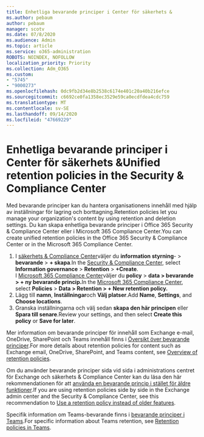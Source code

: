 ```yaml
---
title: Enhetliga bevarande principer i Center för säkerhets &
ms.author: pebaum
author: pebaum
manager: scotv
ms.date: 07/8/2020
ms.audience: Admin
ms.topic: article
ms.service: o365-administration
ROBOTS: NOINDEX, NOFOLLOW
localization_priority: Priority
ms.collection: Adm_O365
ms.custom:
- "5745"
- "9000273"
ms.openlocfilehash: 0dc9fb2d34e8b2538c6174e401c20a40b216efce
ms.sourcegitcommit: c6692ce0fa1358ec3529e59ca0ecdfdea4cdc759
ms.translationtype: MT
ms.contentlocale: sv-SE
ms.lasthandoff: 09/14/2020
ms.locfileid: "47669229"
---
```

# <a name="unified-retention-policies-in-the-security--compliance-center"></a><span data-ttu-id="25564-102">Enhetliga bevarande principer i Center för säkerhets &</span><span class="sxs-lookup"><span data-stu-id="25564-102">Unified retention policies in the Security & Compliance Center</span></span>

<span data-ttu-id="25564-103">Med bevarande principer kan du hantera organisationens innehåll med hjälp av inställningar för lagring och borttagning.</span><span class="sxs-lookup"><span data-stu-id="25564-103">Retention policies let you manage your organization's content by using retention and deletion settings.</span></span> <span data-ttu-id="25564-104">Du kan skapa enhetliga bevarande principer i Office 365 Security & Compliance Center eller i Microsoft 365 Compliance Center.</span><span class="sxs-lookup"><span data-stu-id="25564-104">You can create unified retention policies in the Office 365 Security & Compliance Center or in the Microsoft 365 Compliance Center.</span></span> 

1. <span data-ttu-id="25564-105">I [säkerhets & Compliance Center](https://go.microsoft.com/fwlink/p/?linkid=2077143)väljer du **information styrning**-  >  **bevarande**  >  **+ skapa**.</span><span class="sxs-lookup"><span data-stu-id="25564-105">In the [Security & Compliance Center](https://go.microsoft.com/fwlink/p/?linkid=2077143), select **Information governance** > **Retention** > **+Create**.</span></span> <br/>
    <span data-ttu-id="25564-106">I [Microsoft 365 Compliance Center](https://go.microsoft.com/fwlink/p/?linkid=2077149)väljer du **policy**  >  **data > bevarande > + ny bevarande princip.**</span><span class="sxs-lookup"><span data-stu-id="25564-106">In the [Microsoft 365 Compliance Center](https://go.microsoft.com/fwlink/p/?linkid=2077149), select **Policies** > **Data > Retention > + New retention policy.**</span></span>
2. <span data-ttu-id="25564-107">Lägg till **namn**, **Inställningar**och **Välj platser**.</span><span class="sxs-lookup"><span data-stu-id="25564-107">Add **Name**, **Settings**, and **Choose locations**.</span></span>
3. <span data-ttu-id="25564-108">Granska inställningarna och välj sedan **skapa den här principen** eller **Spara till senare**.</span><span class="sxs-lookup"><span data-stu-id="25564-108">Review your settings, and then select **Create this policy** or **Save for later**.</span></span>  
      
<span data-ttu-id="25564-109">Mer information om bevarande principer för innehåll som Exchange e-mail, OneDrive, SharePoint och Teams innehåll finns i [Översikt över bevarande principer](https://go.microsoft.com/fwlink/?linkid=2127785).</span><span class="sxs-lookup"><span data-stu-id="25564-109">For more details about retention policies for content such as Exchange email, OneDrive, SharePoint, and Teams content, see [Overview of retention policies](https://go.microsoft.com/fwlink/?linkid=2127785).</span></span>  
    
<span data-ttu-id="25564-110">Om du använder bevarande principer sida vid sida i administrations centret för Exchange och säkerhets & Compliance Center kan du läsa den här rekommendationen för att [använda en bevarande princip i stället för äldre funktioner](https://docs.microsoft.com/microsoft-365/compliance/retention-policies?view=o365-worldwide#use-a-retention-policy-instead-of-older-features).</span><span class="sxs-lookup"><span data-stu-id="25564-110">If you are using retention policies side by side in the Exchange admin center and the Security & Compliance Center, see this recommendation to [Use a retention policy instead of older features](https://docs.microsoft.com/microsoft-365/compliance/retention-policies?view=o365-worldwide#use-a-retention-policy-instead-of-older-features).</span></span>  
    
<span data-ttu-id="25564-111">Specifik information om Teams-bevarande finns i [bevarande principer i Teams](https://docs.microsoft.com/microsoftteams/retention-policies).</span><span class="sxs-lookup"><span data-stu-id="25564-111">For specific information about Teams retention, see [Retention policies in Teams](https://docs.microsoft.com/microsoftteams/retention-policies).</span></span>